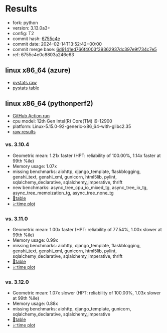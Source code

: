 # Results

- fork: python
- version: 3.13.0a3+
- config: T2
- commit hash: [6755c4e](https://github.com/python/cpython/commit/6755c4e)
- commit date: 2024-02-14T13:52:42+00:00
- commit merge base: [6d9141ed766f4003f39362937dc397e9f734c7e5](https://github.com/python/cpython/commit/6d9141ed766f4003f39362937dc397e9f734c7e5)
- ref: 6755c4e0c8803a246e63

## linux x86_64 (azure)

- [pystats raw](bm-20240214-azure-x86_64-python-6755c4e0c8803a246e63-3.13.0a3%2B-6755c4e-pystats.json)
- [pystats table](bm-20240214-azure-x86_64-python-6755c4e0c8803a246e63-3.13.0a3%2B-6755c4e-pystats.md)

## linux x86_64 (pythonperf2)

- [GitHub Action run](https://github.com/faster-cpython/benchmarking/actions/runs/7905574975)
- cpu model: 12th Gen Intel(R) Core(TM) i9-12900
- platform: Linux-5.15.0-92-generic-x86_64-with-glibc2.35
- [raw results](bm-20240214-pythonperf2-x86_64-python-6755c4e0c8803a246e63-3.13.0a3%2B-6755c4e.json)

### vs. 3.10.4

- Geometric mean: 1.21x faster (HPT: reliability of 100.00%, 1.14x faster at 99th %ile)
- Memory usage: 1.07x
- missing benchmarks: aiohttp, django_template, flaskblogging, genshi_text, genshi_xml, gunicorn, html5lib, pylint, sqlalchemy_declarative, sqlalchemy_imperative, thrift
- new benchmarks: async_tree_cpu_io_mixed_tg, async_tree_io_tg, async_tree_memoization_tg, async_tree_none_tg
- [📄table](bm-20240214-pythonperf2-x86_64-python-6755c4e0c8803a246e63-3.13.0a3%2B-6755c4e-vs-3.10.4.md)
- [📈time plot](bm-20240214-pythonperf2-x86_64-python-6755c4e0c8803a246e63-3.13.0a3%2B-6755c4e-vs-3.10.4.png)

### vs. 3.11.0

- Geometric mean: 1.00x faster (HPT: reliability of 77.54%, 1.00x slower at 99th %ile)
- Memory usage: 0.99x
- missing benchmarks: aiohttp, django_template, flaskblogging, genshi_text, genshi_xml, gunicorn, html5lib, pylint, sqlalchemy_declarative, sqlalchemy_imperative, thrift
- [📄table](bm-20240214-pythonperf2-x86_64-python-6755c4e0c8803a246e63-3.13.0a3%2B-6755c4e-vs-3.11.0.md)
- [📈time plot](bm-20240214-pythonperf2-x86_64-python-6755c4e0c8803a246e63-3.13.0a3%2B-6755c4e-vs-3.11.0.png)

### vs. 3.12.0

- Geometric mean: 1.07x slower (HPT: reliability of 100.00%, 1.03x slower at 99th %ile)
- Memory usage: 0.88x
- missing benchmarks: aiohttp, django_template, gunicorn, sqlalchemy_declarative, sqlalchemy_imperative
- [📄table](bm-20240214-pythonperf2-x86_64-python-6755c4e0c8803a246e63-3.13.0a3%2B-6755c4e-vs-3.12.0.md)
- [📈time plot](bm-20240214-pythonperf2-x86_64-python-6755c4e0c8803a246e63-3.13.0a3%2B-6755c4e-vs-3.12.0.png)

